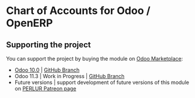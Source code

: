 # Chart of Accounts for Odoo / OpenERP

## Supporting the project
You can support the project by buying the module on [Odoo Marketplace](https://www.odoo.com/apps):
* [Odoo 10.0](https://www.odoo.com/apps/modules/10.0/l10n_cs/) | [GitHub Branch](https://github.com/PERLUR/odoo-l10n-cs/tree/10.0)
* Odoo 11.3 | Work in Progress | [GitHub Branch](https://github.com/PERLUR/odoo-l10n-cs/tree/11.3)
* Future versions | support development of future versions of this module on [PERLUR Patreon page](https://www.patreon.com/perlur)
